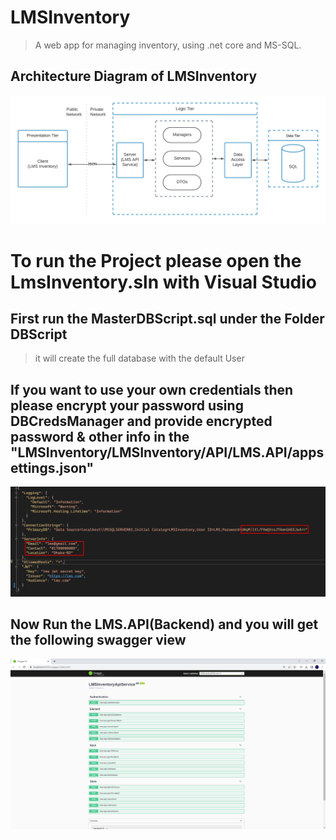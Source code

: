 # LMSInventory

> A web app for managing inventory, using .net core and MS-SQL.

## Architecture Diagram of LMSInventory


<p align="center">
  <img src="https://github.com/fahmidf3053/LMSInventory/blob/master/Documents/ArchitectureDiagram/lms.png">
</p>

# To run the Project please open the LmsInventory.sln with Visual Studio

## First run the MasterDBScript.sql under the Folder DBScript
> it will create the full database with the default User

## If you want to use your own credentials then please encrypt your password using DBCredsManager and provide encrypted password & other info in the "LMSInventory/LMSInventory/API/LMS.API/appsettings.json"
<p align="center">
  <img src="https://github.com/fahmidf3053/LMSInventory/blob/master/Documents/ScreenShots/settAPI.png">
</p>

## Now Run the LMS.API(Backend) and you will get the following swagger view
<p align="center">
  <img src="https://github.com/fahmidf3053/LMSInventory/blob/master/Documents/ScreenShots/APIs.png">
</p>
